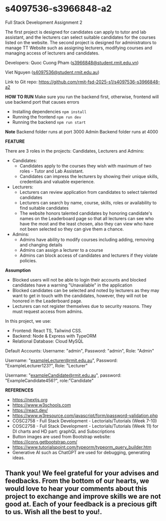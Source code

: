 # s4097536-s3966848-a2
Full Stack Development Assignment 2

The first project is designed for candidates can apply to tutor and lab assistant, and the lecturers can select suitable candidates for the courses listed on the website.
The second project is designed for administrators to manage TT Website such as assigning lecturers, modifying courses and managing access of lecturers and candidates. 

Developers:
Quoc Cuong Pham (s3966848@student.rmit.edu.vn)

Viet Nguyen (s4097536@student.rmit.edu.au)

Link to Git repo: https://github.com/rmit-fsd-2025-s1/s4097536-s3966848-a2

**HOW TO RUN**
Make sure you run the backend first, otherwise, frontend will use backend port that causes errors
- Installing dependencies
  ```npm install```
- Running the frontend
  ```npm run dev ```
- Running the backend
  ```npm run start ```

**Note**
Backend folder runs at port 3000
Admin Backend folder runs at 4000

**FEATURE**

There are 3 roles in the projects: Candidates, Lecturers and Admins:
  - Candidates: 
    - Candidates apply to the courses they wish with maximum of two roles - Tutor and Lab Assistant.
    - Candidates can impress the lecturers by showing their unique skills, credentials and valuable experience.
  - Lecturers:
    - Lecturers can review application from candidates to select talented candidates
    - Lecturers can search by name, course, skills, roles or availability to find suitable candidates
    - The website honors talented candidates by honoring candidate's names on the Leaderboard page so that all lecturers can see who have the most and the least chosen, also they can view who have not been selected so they can give them a chance.
  - Admins:
    - Admins have ability to modify courses including adding, removing and changing details
    - Admins can assign a lecturer to a course
    - Admins can block access of candidates and lecturers if they violate policies.

**Assumption**
- Blocked users will not be able to login their accounts and blocked candidates have a warning "Unavailable" in the application
- Blocked candidates can be selected and noted by lecturers as they may want to get in touch with the candidates, however, they will not be honored in the Leaderboard page. 
- Lecturers can not register themselves due to security reasons. They must request access from admins.

In this project, we use:
- Frontend: React TS, Tailwind CSS.
- Backend: Node & Express with TypeORM
- Relational Database: Cloud MySQL

Default Accounts:
Username: "admin", Password: "admin", Role: "Admin"

Username: "exampleLecturer@rmit.edu.au", Password: "ExampleLecturer123?", Role: "Lecturer"

Username: "exampleCandidate@rmit.edu.au", password: "ExampleCandidate456?", role:"Candidate"

**REFERENCES**
 - https://nextjs.org
 - https://www.w3schools.com
 - https://react.dev/
 - https://www.w3resource.com/javascript/form/password-validation.php
 - COSC2758 - Full Stack Development - Lectorials/Tutorials (Week 7-10)
 - COSC2758 - Full Stack Development - Lectorials/Tutorials (Week 11) for DI charts and HD part: graphQL and Subscriptions
 - Button images are used from Bootstrap website: https://icons.getbootstrap.com/ 
 - https://www.tutorialspoint.com/typeorm/typeorm_query_builder.htm 
 - Generative AI such as ChatGPT are used for debugging, generating ideas.

Thank you!
We feel grateful for your advises and feedbacks. From the bottom of our hearts, we would love to hear your comments about this project to exchange and improve skills we are not good at. Each of your feedback is a precious gift to us. Wish all the best to you!.
------------------------------------------------------------------------------------------------------------------------------------------------------------------------------

